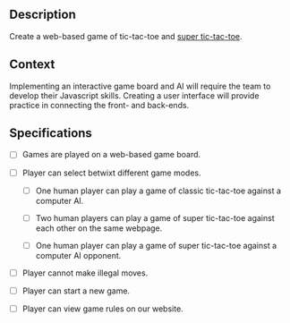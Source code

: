 ## Description

Create a web-based game of tic-tac-toe and [super tic-tac-toe](https://mathwithbaddrawings.com/2013/06/16/ultimate-tic-tac-toe/).

## Context

Implementing an interactive game board and AI will require the team to develop their Javascript skills.
Creating a user interface will provide practice in connecting the front- and back-ends.

## Specifications

- [ ] Games are played on a web-based game board.

- [ ] Player can select betwixt different game modes.

  - [ ] One human player can play a game of classic tic-tac-toe against a computer AI.

  - [ ] Two human players can play a game of super tic-tac-toe against each other on the same webpage.

  - [ ] One human player can play a game of super tic-tac-toe against a computer AI opponent. 

- [ ] Player cannot make illegal moves.

- [ ] Player can start a new game.

- [ ] Player can view game rules on our website.
